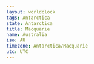 ```yaml
---
layout: worldclock
tags: Antarctica
state: Antarctica
title: Macquarie
name: Australia
iso: AU
timezone: Antarctica/Macquarie
utc: UTC
---
```


